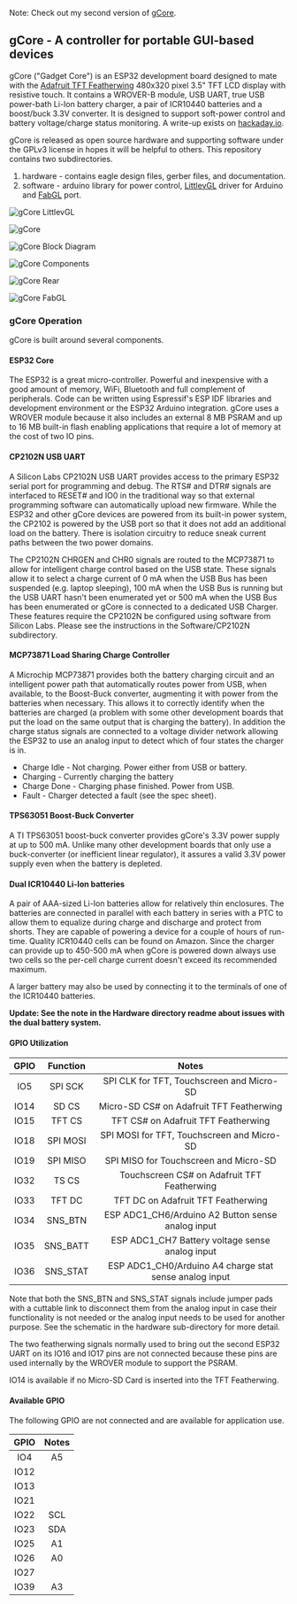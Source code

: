 Note: Check out my second version of [gCore](https://github.com/danjulio/gCore).

## gCore - A controller for portable GUI-based devices
gCore ("Gadget Core") is an ESP32 development board designed to mate with the [Adafruit TFT Featherwing](https://www.adafruit.com/product/3651) 480x320 pixel 3.5" TFT LCD display with resistive touch.  It contains a WROVER-B module, USB UART, true USB power-bath Li-Ion battery charger, a pair of ICR10440 batteries and a boost/buck 3.3V converter.  It is designed to support soft-power control and battery voltage/charge status monitoring.  A write-up exists on [hackaday.io](https://hackaday.io/project/170774-old-gcore-for-gui-based-gadgets).

gCore is released as open source hardware and supporting software under the GPLv3 license in hopes it will be helpful to others.  This repository contains two subdirectories.

1. hardware - contains eagle design files, gerber files, and documentation.
2. software - arduino library for power control, [LittlevGL](https://github.com/littlevgl) driver for Arduino and [FabGL](https://github.com/fdivitto/FabGL) port.

![gCore LittlevGL](pictures/480x320_goodness.png)

![gCore](pictures/gcore_rev1_assy.png)

![gCore Block Diagram](pictures/block_diagram.png)

![gCore Components](pictures/gcore_components.png)

![gCore Rear](pictures/gcore_rev1_assy_rear.png)

![gCore FabGL](pictures/fabgl_terminal.png)

### gCore Operation
gCore is built around several components.

#### ESP32 Core
The ESP32 is a great micro-controller.  Powerful and inexpensive with a good amount of memory, WiFi, Bluetooth and full complement of peripherals.  Code can be written using Espressif's ESP IDF libraries and development environment or the ESP32 Arduino integration.  gCore uses a WROVER module because it also includes an external 8 MB PSRAM and up to 16 MB built-in flash enabling applications that require a lot of memory at the cost of two IO pins.

#### CP2102N USB UART
A Silicon Labs CP2102N USB UART provides access to the primary ESP32 serial port for programming and debug.  The RTS# and DTR# signals are interfaced to RESET# and IO0 in the traditional way so that external programming software can automatically upload new firmware.  While the ESP32 and other gCore devices are powered from its built-in power system, the CP2102 is powered by the USB port so that it does not add an additional load on the battery.  There is isolation circuitry to reduce sneak current paths between the two power domains.

The CP2102N CHRGEN and CHR0 signals are routed to the MCP73871 to allow for intelligent charge control based on the USB state.  These signals allow it to select a charge current of 0 mA when the USB Bus has been suspended (e.g. laptop sleeping), 100 mA when the USB Bus is running but the USB UART hasn't been enumerated yet or 500 mA when the USB Bus has been enumerated or gCore is connected to a dedicated USB Charger.  These features require the CP2102N be configured using software from Silicon Labs.  Please see the instructions in the Software/CP2102N subdirectory.

#### MCP73871 Load Sharing Charge Controller
A Microchip MCP73871 provides both the battery charging circuit and an intelligent power path that automatically routes power from USB, when available, to the Boost-Buck converter, augmenting it with power from the batteries when necessary.  This allows it to correctly identify when the batteries are charged (a problem with some other development boards that put the load on the same output that is charging the battery).  In addition the charge status signals are connected to a voltage divider network allowing the ESP32 to use an analog input to detect which of four states the charger is in.

* Charge Idle - Not charging.  Power either from USB or battery.
* Charging - Currently charging the battery
* Charge Done - Charging phase finished.  Power from USB.
* Fault - Charger detected a fault (see the spec sheet).

#### TPS63051 Boost-Buck Converter
A TI TPS63051 boost-buck converter provides gCore's 3.3V power supply at up to 500 mA.  Unlike many other development boards that only use a buck-converter (or inefficient linear regulator), it assures a valid 3.3V power supply even when the battery is depleted.  

#### Dual ICR10440 Li-Ion batteries
A pair of AAA-sized Li-Ion batteries allow for relatively thin enclosures.  The batteries are connected in parallel with each battery in series with a PTC to allow them to equalize during charge and discharge and protect from shorts.  They are capable of powering a device for a couple of hours of run-time.  Quality ICR10440 cells can be found on Amazon.  Since the charger can provide up to 450-500 mA when gCore is powered down always use two cells so the per-cell charge current doesn't exceed its recommended maximum.

A larger battery may also be used by connecting it to the terminals of one of the ICR10440 batteries.

**Update: See the note in the Hardware directory readme about issues with the dual battery system.** 

#### GPIO Utilization
| GPIO | Function | Notes |
|:----:|:--------:|:-----:|
| IO5  |  SPI SCK | SPI CLK for TFT, Touchscreen and Micro-SD |
| IO14 |   SD CS  | Micro-SD CS# on Adafruit TFT Featherwing |
| IO15 |  TFT CS  | TFT CS# on Adafruit TFT Featherwing |
| IO18 | SPI MOSI | SPI MOSI for TFT, Touchscreen and Micro-SD |
| IO19 | SPI MISO | SPI MISO for Touchscreen and Micro-SD |
| IO32 |   TS CS  | Touchscreen CS# on Adafruit TFT Featherwing |
| IO33 |  TFT DC  | TFT DC on Adafruit TFT Featherwing |
| IO34 | SNS_BTN  | ESP ADC1_CH6/Arduino A2 Button sense analog input |
| IO35 | SNS_BATT | ESP ADC1_CH7 Battery voltage sense analog input |
| IO36 | SNS_STAT | ESP ADC1_CH0/Arduino A4 charge stat sense analog input |

Note that both the SNS\_BTN and SNS\_STAT signals include jumper pads with a cuttable link to disconnect them from the analog input in case their functionality is not needed or the analog input needs to be used for another purpose.  See the schematic in the hardware sub-directory for more detail.

The two featherwing signals normally used to bring out the second ESP32 UART on its IO16 and IO17 pins are not connected because these pins are used internally by the WROVER module to support the PSRAM.

IO14 is available if no Micro-SD Card is inserted into the TFT Featherwing.

#### Available GPIO
The following GPIO are not connected and are available for application use.

| GPIO | Notes |
|:----:|:-----:|
| IO4  | A5 |
| IO12 | |
| IO13 | |
| IO21 | |
| IO22 | SCL |
| IO23 | SDA |
| IO25 | A1 |
| IO26 | A0 |
| IO27 | |
| IO39 | A3 |